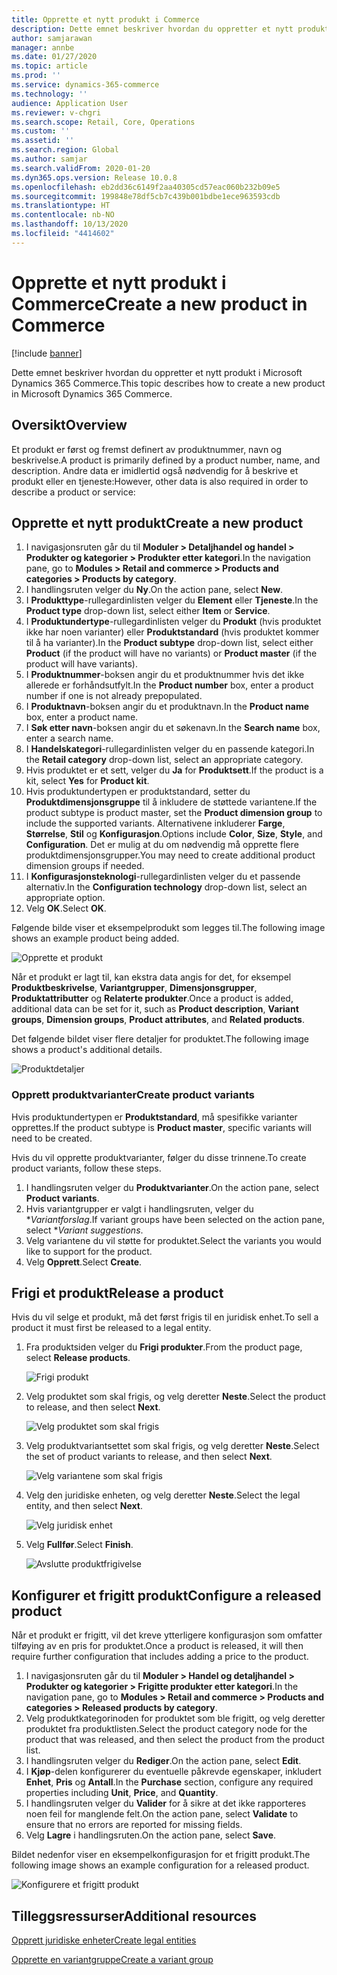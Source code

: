 ```yaml
---
title: Opprette et nytt produkt i Commerce
description: Dette emnet beskriver hvordan du oppretter et nytt produkt i Microsoft Dynamics 365 Commerce.
author: samjarawan
manager: annbe
ms.date: 01/27/2020
ms.topic: article
ms.prod: ''
ms.service: dynamics-365-commerce
ms.technology: ''
audience: Application User
ms.reviewer: v-chgri
ms.search.scope: Retail, Core, Operations
ms.custom: ''
ms.assetid: ''
ms.search.region: Global
ms.author: samjar
ms.search.validFrom: 2020-01-20
ms.dyn365.ops.version: Release 10.0.8
ms.openlocfilehash: eb2dd36c6149f2aa40305cd57eac060b232b09e5
ms.sourcegitcommit: 199848e78df5cb7c439b001bdbe1ece963593cdb
ms.translationtype: HT
ms.contentlocale: nb-NO
ms.lasthandoff: 10/13/2020
ms.locfileid: "4414602"
---
```

# <a name="create-a-new-product-in-commerce"></a><span data-ttu-id="61f2a-103">Opprette et nytt produkt i Commerce</span><span class="sxs-lookup"><span data-stu-id="61f2a-103">Create a new product in Commerce</span></span>


[!include [banner](includes/banner.md)]

<span data-ttu-id="61f2a-104">Dette emnet beskriver hvordan du oppretter et nytt produkt i Microsoft Dynamics 365 Commerce.</span><span class="sxs-lookup"><span data-stu-id="61f2a-104">This topic describes how to create a new product in Microsoft Dynamics 365 Commerce.</span></span>

## <a name="overview"></a><span data-ttu-id="61f2a-105">Oversikt</span><span class="sxs-lookup"><span data-stu-id="61f2a-105">Overview</span></span>

<span data-ttu-id="61f2a-106">Et produkt er først og fremst definert av produktnummer, navn og beskrivelse.</span><span class="sxs-lookup"><span data-stu-id="61f2a-106">A product is primarily defined by a product number, name, and description.</span></span> <span data-ttu-id="61f2a-107">Andre data er imidlertid også nødvendig for å beskrive et produkt eller en tjeneste:</span><span class="sxs-lookup"><span data-stu-id="61f2a-107">However, other data is also required in order to describe a product or service:</span></span>

## <a name="create-a-new-product"></a><span data-ttu-id="61f2a-108">Opprette et nytt produkt</span><span class="sxs-lookup"><span data-stu-id="61f2a-108">Create a new product</span></span>

1. <span data-ttu-id="61f2a-109">I navigasjonsruten går du til **Moduler \> Detaljhandel og handel \> Produkter og kategorier \> Produkter etter kategori**.</span><span class="sxs-lookup"><span data-stu-id="61f2a-109">In the navigation pane, go to **Modules \> Retail and commerce \> Products and categories \> Products by category**.</span></span>
1. <span data-ttu-id="61f2a-110">I handlingsruten velger du **Ny**.</span><span class="sxs-lookup"><span data-stu-id="61f2a-110">On the action pane, select **New**.</span></span>
1. <span data-ttu-id="61f2a-111">I **Produkttype**-rullegardinlisten velger du **Element** eller **Tjeneste**.</span><span class="sxs-lookup"><span data-stu-id="61f2a-111">In the **Product type** drop-down list, select either **Item** or **Service**.</span></span>
1. <span data-ttu-id="61f2a-112">I **Produktundertype**-rullegardinlisten velger du **Produkt** (hvis produktet ikke har noen varianter) eller **Produktstandard** (hvis produktet kommer til å ha varianter).</span><span class="sxs-lookup"><span data-stu-id="61f2a-112">In the **Product subtype** drop-down list, select either **Product** (if the product will have no variants) or **Product master** (if the product will have variants).</span></span>
1. <span data-ttu-id="61f2a-113">I **Produktnummer**-boksen angir du et produktnummer hvis det ikke allerede er forhåndsutfylt.</span><span class="sxs-lookup"><span data-stu-id="61f2a-113">In the **Product number** box, enter a product number if one is not already prepopulated.</span></span>
1. <span data-ttu-id="61f2a-114">I **Produktnavn**-boksen angir du et produktnavn.</span><span class="sxs-lookup"><span data-stu-id="61f2a-114">In the **Product name** box, enter a product name.</span></span>
1. <span data-ttu-id="61f2a-115">I **Søk etter navn**-boksen angir du et søkenavn.</span><span class="sxs-lookup"><span data-stu-id="61f2a-115">In the **Search name** box, enter a search name.</span></span>
1. <span data-ttu-id="61f2a-116">I **Handelskategori**-rullegardinlisten velger du en passende kategori.</span><span class="sxs-lookup"><span data-stu-id="61f2a-116">In the **Retail category** drop-down list, select an appropriate category.</span></span>
1. <span data-ttu-id="61f2a-117">Hvis produktet er et sett, velger du **Ja** for **Produktsett**.</span><span class="sxs-lookup"><span data-stu-id="61f2a-117">If the product is a kit, select **Yes** for **Product kit**.</span></span>
1. <span data-ttu-id="61f2a-118">Hvis produktundertypen er produktstandard, setter du **Produktdimensjonsgruppe** til å inkludere de støttede variantene.</span><span class="sxs-lookup"><span data-stu-id="61f2a-118">If the product subtype is product master, set the **Product dimension group** to include the supported variants.</span></span> <span data-ttu-id="61f2a-119">Alternativene inkluderer **Farge**, **Størrelse**, **Stil** og **Konfigurasjon**.</span><span class="sxs-lookup"><span data-stu-id="61f2a-119">Options include **Color**, **Size**, **Style**, and **Configuration**.</span></span> <span data-ttu-id="61f2a-120">Det er mulig at du om nødvendig må opprette flere produktdimensjonsgrupper.</span><span class="sxs-lookup"><span data-stu-id="61f2a-120">You may need to create additional product dimension groups if needed.</span></span>
1. <span data-ttu-id="61f2a-121">I **Konfigurasjonsteknologi**-rullegardinlisten velger du et passende alternativ.</span><span class="sxs-lookup"><span data-stu-id="61f2a-121">In the **Configuration technology** drop-down list, select an appropriate option.</span></span>
1. <span data-ttu-id="61f2a-122">Velg **OK**.</span><span class="sxs-lookup"><span data-stu-id="61f2a-122">Select **OK**.</span></span>

<span data-ttu-id="61f2a-123">Følgende bilde viser et eksempelprodukt som legges til.</span><span class="sxs-lookup"><span data-stu-id="61f2a-123">The following image shows an example product being added.</span></span>

![Opprette et produkt](media/create-new-product.png)

<span data-ttu-id="61f2a-125">Når et produkt er lagt til, kan ekstra data angis for det, for eksempel **Produktbeskrivelse**, **Variantgrupper**, **Dimensjonsgrupper**, **Produktattributter** og **Relaterte produkter**.</span><span class="sxs-lookup"><span data-stu-id="61f2a-125">Once a product is added, additional data can be set for it, such as **Product description**, **Variant groups**, **Dimension groups**, **Product attributes**, and **Related products**.</span></span>

<span data-ttu-id="61f2a-126">Det følgende bildet viser flere detaljer for produktet.</span><span class="sxs-lookup"><span data-stu-id="61f2a-126">The following image shows a product's additional details.</span></span>

![Produktdetaljer](media/create-new-product-2.png)

### <a name="create-product-variants"></a><span data-ttu-id="61f2a-128">Opprett produktvarianter</span><span class="sxs-lookup"><span data-stu-id="61f2a-128">Create product variants</span></span>

<span data-ttu-id="61f2a-129">Hvis produktundertypen er **Produktstandard**, må spesifikke varianter opprettes.</span><span class="sxs-lookup"><span data-stu-id="61f2a-129">If the product subtype is **Product master**, specific variants will need to be created.</span></span> 

<span data-ttu-id="61f2a-130">Hvis du vil opprette produktvarianter, følger du disse trinnene.</span><span class="sxs-lookup"><span data-stu-id="61f2a-130">To create product variants, follow these steps.</span></span>

1. <span data-ttu-id="61f2a-131">I handlingsruten velger du **Produktvarianter**.</span><span class="sxs-lookup"><span data-stu-id="61f2a-131">On the action pane, select **Product variants**.</span></span>
1. <span data-ttu-id="61f2a-132">Hvis variantgrupper er valgt i handlingsruten, velger du \**Variantforslag*.</span><span class="sxs-lookup"><span data-stu-id="61f2a-132">If variant groups have been selected on the action pane, select \**Variant suggestions*.</span></span>
1. <span data-ttu-id="61f2a-133">Velg variantene du vil støtte for produktet.</span><span class="sxs-lookup"><span data-stu-id="61f2a-133">Select the variants you would like to support for the product.</span></span>
1. <span data-ttu-id="61f2a-134">Velg **Opprett**.</span><span class="sxs-lookup"><span data-stu-id="61f2a-134">Select **Create**.</span></span>

## <a name="release-a-product"></a><span data-ttu-id="61f2a-135">Frigi et produkt</span><span class="sxs-lookup"><span data-stu-id="61f2a-135">Release a product</span></span>

<span data-ttu-id="61f2a-136">Hvis du vil selge et produkt, må det først frigis til en juridisk enhet.</span><span class="sxs-lookup"><span data-stu-id="61f2a-136">To sell a product it must first be released to a legal entity.</span></span>

1. <span data-ttu-id="61f2a-137">Fra produktsiden velger du **Frigi produkter**.</span><span class="sxs-lookup"><span data-stu-id="61f2a-137">From the product page, select **Release products**.</span></span>

    ![Frigi produkt](media/create-new-product-3.png)

1. <span data-ttu-id="61f2a-139">Velg produktet som skal frigis, og velg deretter **Neste**.</span><span class="sxs-lookup"><span data-stu-id="61f2a-139">Select the product to release, and then select **Next**.</span></span>

    ![Velg produktet som skal frigis](media/create-new-product-4.png)

1. <span data-ttu-id="61f2a-141">Velg produktvariantsettet som skal frigis, og velg deretter **Neste**.</span><span class="sxs-lookup"><span data-stu-id="61f2a-141">Select the set of product variants to release, and then select **Next**.</span></span>

    ![Velg variantene som skal frigis](media/create-new-product-5.png)

1. <span data-ttu-id="61f2a-143">Velg den juridiske enheten, og velg deretter **Neste**.</span><span class="sxs-lookup"><span data-stu-id="61f2a-143">Select the legal entity, and then select **Next**.</span></span>

    ![Velg juridisk enhet](media/create-new-product-6.png)

1. <span data-ttu-id="61f2a-145">Velg **Fullfør**.</span><span class="sxs-lookup"><span data-stu-id="61f2a-145">Select **Finish**.</span></span>

    ![Avslutte produktfrigivelse](media/create-new-product-7.png)

## <a name="configure-a-released-product"></a><span data-ttu-id="61f2a-147">Konfigurer et frigitt produkt</span><span class="sxs-lookup"><span data-stu-id="61f2a-147">Configure a released product</span></span>

<span data-ttu-id="61f2a-148">Når et produkt er frigitt, vil det kreve ytterligere konfigurasjon som omfatter tilføying av en pris for produktet.</span><span class="sxs-lookup"><span data-stu-id="61f2a-148">Once a product is released, it will then require further configuration that includes adding a price to the product.</span></span>

1. <span data-ttu-id="61f2a-149">I navigasjonsruten går du til **Moduler \> Handel og detaljhandel \> Produkter og kategorier \> Frigitte produkter etter kategori**.</span><span class="sxs-lookup"><span data-stu-id="61f2a-149">In the navigation pane, go to **Modules \> Retail and commerce \> Products and categories \> Released products by category**.</span></span>
1. <span data-ttu-id="61f2a-150">Velg produktkategorinoden for produktet som ble frigitt, og velg deretter produktet fra produktlisten.</span><span class="sxs-lookup"><span data-stu-id="61f2a-150">Select the product category node for the product that was released, and then select the product from the product list.</span></span>
1. <span data-ttu-id="61f2a-151">I handlingsruten velger du **Rediger**.</span><span class="sxs-lookup"><span data-stu-id="61f2a-151">On the action pane, select **Edit**.</span></span>
1. <span data-ttu-id="61f2a-152">I **Kjøp**-delen konfigurerer du eventuelle påkrevde egenskaper, inkludert **Enhet**, **Pris** og **Antall**.</span><span class="sxs-lookup"><span data-stu-id="61f2a-152">In the **Purchase** section, configure any required properties including **Unit**, **Price**,  and **Quantity**.</span></span>
1. <span data-ttu-id="61f2a-153">I handlingsruten velger du **Valider** for å sikre at det ikke rapporteres noen feil for manglende felt.</span><span class="sxs-lookup"><span data-stu-id="61f2a-153">On the action pane, select **Validate** to ensure that no errors are reported for missing fields.</span></span>
1. <span data-ttu-id="61f2a-154">Velg **Lagre** i handlingsruten.</span><span class="sxs-lookup"><span data-stu-id="61f2a-154">On the action pane, select **Save**.</span></span>

<span data-ttu-id="61f2a-155">Bildet nedenfor viser en eksempelkonfigurasjon for et frigitt produkt.</span><span class="sxs-lookup"><span data-stu-id="61f2a-155">The following image shows an example configuration for a released product.</span></span>

![Konfigurere et frigitt produkt](media/create-new-product-8.png)

## <a name="additional-resources"></a><span data-ttu-id="61f2a-157">Tilleggsressurser</span><span class="sxs-lookup"><span data-stu-id="61f2a-157">Additional resources</span></span>

[<span data-ttu-id="61f2a-158">Opprett juridiske enheter</span><span class="sxs-lookup"><span data-stu-id="61f2a-158">Create legal entities</span></span>](channels-legal-entities.md)

[<span data-ttu-id="61f2a-159">Opprette en variantgruppe</span><span class="sxs-lookup"><span data-stu-id="61f2a-159">Create a variant group</span></span>](create-variant-group.md) 

